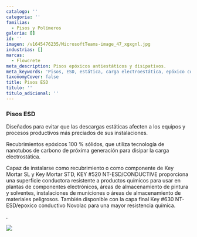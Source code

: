 ```yaml
---
catalogo: ''
categoria: ''
familias:
  - Pisos y Polímeros
galeria: []
id: ''
imagen: /v1645476235/MicrosoftTeams-image_47_xgxgnl.jpg
industrias: []
marcas:
  - Flowcrete
meta_description: Pisos epóxicos antiestáticos y disipativos.
meta_keywords: 'Pisos, ESD, estática, carga electroestática, epóxico conductivo, '
taxonomyCover: false
title: Pisos ESD
titulo: ''
titulo_adicional: ''
---
```



### Pisos ESD

Diseñados para evitar que las descargas estáticas afecten a los equipos y procesos productivos más preciados de sus instalaciones.

Recubrimientos epóxicos 100 % sólidos, que utiliza tecnología de nanotubos de carbono de próxima generación para disipar la carga electrostática.

Capaz de instalarse como recubrimiento o como componente de Key Mortar SL y Key Mortar STD, KEY #520 NT-ESD/CONDUCTIVE proporciona una superficie conductora resistente a productos químicos para usar en plantas de componentes electrónicos, áreas de almacenamiento de pintura y solventes, instalaciones de municiones o áreas de almacenamiento de materiales peligrosos. También disponible con la capa final Key #630 NT-ESD/epoxico conductivo Novolac para una mayor resistencia química.

.

![](https://res.cloudinary.com/novatec/v1646414272/key-esd-conductive_kq1lnv.jpg)
